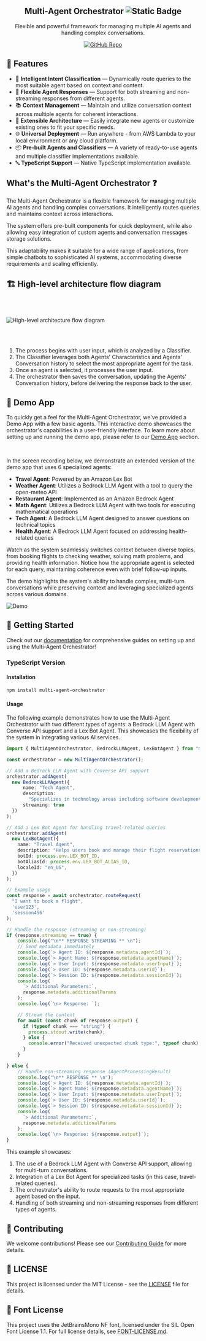 <h2 align="center">Multi-Agent Orchestrator&nbsp;<img alt="Static Badge" src="https://img.shields.io/badge/Beta-4e9bcd"></h2>

<p align="center">Flexible and powerful framework for managing multiple AI agents and handling complex conversations.</p>

<p align="center">
<a href="https://github.com/awslabs/multi-agent-orchestrator"><img alt="GitHub Repo" src="https://img.shields.io/badge/GitHub-Repo-green.svg" /></a>
</p>

## 🔖 Features

- 🧠 **Intelligent Intent Classification** — Dynamically route queries to the most suitable agent based on context and content.
- 🌊 **Flexible Agent Responses** — Support for both streaming and non-streaming responses from different agents.
- 📚 **Context Management** — Maintain and utilize conversation context across multiple agents for coherent interactions.
- 🔧 **Extensible Architecture** — Easily integrate new agents or customize existing ones to fit your specific needs.
- 🌐 **Universal Deployment** — Run anywhere - from AWS Lambda to your local environment or any cloud platform.
- 📦 **Pre-built Agents and Classifiers** — A variety of ready-to-use agents and multiple classifier implementations available.
- 🔤 **TypeScript Support** — Native TypeScript implementation available.

## What's the Multi-Agent Orchestrator ❓

The Multi-Agent Orchestrator is a flexible framework for managing multiple AI agents and handling complex conversations. It intelligently routes queries and maintains context across interactions. 

The system offers pre-built components for quick deployment, while also allowing easy integration of custom agents and conversation messages storage solutions. 

This adaptability makes it suitable for a wide range of applications, from simple chatbots to sophisticated AI systems, accommodating diverse requirements and scaling efficiently.


## 🏗️ High-level architecture flow diagram

<br /><br />

![High-level architecture flow diagram](https://raw.githubusercontent.com/awslabs/multi-agent-orchestrator/main/img/flow.jpg)

<br /><br />


1. The process begins with user input, which is analyzed by a Classifier. 
2. The Classifier leverages both Agents' Characteristics and Agents' Conversation history to select the most appropriate agent for the task. 
3. Once an agent is selected, it processes the user input.
4. The orchestrator then saves the conversation, updating the Agents' Conversation history, before delivering the response back to the user. 


## 💬 Demo App

To quickly get a feel for the Multi-Agent Orchestrator, we've provided a Demo App with a few basic agents. This interactive demo showcases the orchestrator's capabilities in a user-friendly interface. To learn more about setting up and running the demo app, please refer to our [Demo App](https://awslabs.github.io/multi-agent-orchestrator/deployment/demo-web-app/) section.

<br>

In the screen recording below, we demonstrate an extended version of the demo app that uses 6 specialized agents:
- **Travel Agent**: Powered by an Amazon Lex Bot
- **Weather Agent**: Utilizes a Bedrock LLM Agent with a tool to query the open-meteo API
- **Restaurant Agent**: Implemented as an Amazon Bedrock Agent
- **Math Agent**: Utilizes a Bedrock LLM Agent with two tools for executing mathematical operations
- **Tech Agent**: A Bedrock LLM Agent designed to answer questions on technical topics
- **Health Agent**: A Bedrock LLM Agent focused on addressing health-related queries

Watch as the system seamlessly switches context between diverse topics, from booking flights to checking weather, solving math problems, and providing health information.
Notice how the appropriate agent is selected for each query, maintaining coherence even with brief follow-up inputs. 

The demo highlights the system's ability to handle complex, multi-turn conversations while preserving context and leveraging specialized agents across various domains.

![Demo](https://raw.githubusercontent.com/awslabs/multi-agent-orchestrator/main/img/demo-app.gif)


## 🚀 Getting Started

Check out our [documentation](https://awslabs.github.io/multi-agent-orchestrator/) for comprehensive guides on setting up and using the Multi-Agent Orchestrator!

### TypeScript Version

#### Installation

```bash
npm install multi-agent-orchestrator
```

#### Usage

The following example demonstrates how to use the Multi-Agent Orchestrator with two different types of agents: a Bedrock LLM Agent with Converse API support and a Lex Bot Agent. This showcases the flexibility of the system in integrating various AI services.

```typescript
import { MultiAgentOrchestrator, BedrockLLMAgent, LexBotAgent } from "multi-agent-orchestrator";

const orchestrator = new MultiAgentOrchestrator();

// Add a Bedrock LLM Agent with Converse API support
orchestrator.addAgent(
  new BedrockLLMAgent({
      name: "Tech Agent",
      description:
        "Specializes in technology areas including software development, hardware, AI, cybersecurity, blockchain, cloud computing, emerging tech innovations, and pricing/costs related to technology products and services.",
      streaming: true
  })
);

// Add a Lex Bot Agent for handling travel-related queries
orchestrator.addAgent(
  new LexBotAgent({
    name: "Travel Agent",
    description: "Helps users book and manage their flight reservations",
    botId: process.env.LEX_BOT_ID,
    botAliasId: process.env.LEX_BOT_ALIAS_ID,
    localeId: "en_US",
  })
);

// Example usage
const response = await orchestrator.routeRequest(
  "I want to book a flight",
  'user123',
  'session456'
);

// Handle the response (streaming or non-streaming)
if (response.streaming == true) {
    console.log("\n** RESPONSE STREAMING ** \n");
    // Send metadata immediately
    console.log(`> Agent ID: ${response.metadata.agentId}`);
    console.log(`> Agent Name: ${response.metadata.agentName}`);
    console.log(`> User Input: ${response.metadata.userInput}`);
    console.log(`> User ID: ${response.metadata.userId}`);
    console.log(`> Session ID: ${response.metadata.sessionId}`);
    console.log(
      `> Additional Parameters:`,
      response.metadata.additionalParams
    );
    console.log(`\n> Response: `);

    // Stream the content
    for await (const chunk of response.output) {
      if (typeof chunk === "string") {
        process.stdout.write(chunk);
      } else {
        console.error("Received unexpected chunk type:", typeof chunk);
      }
    }

} else {
    // Handle non-streaming response (AgentProcessingResult)
    console.log("\n** RESPONSE ** \n");
    console.log(`> Agent ID: ${response.metadata.agentId}`);
    console.log(`> Agent Name: ${response.metadata.agentName}`);
    console.log(`> User Input: ${response.metadata.userInput}`);
    console.log(`> User ID: ${response.metadata.userId}`);
    console.log(`> Session ID: ${response.metadata.sessionId}`);
    console.log(
      `> Additional Parameters:`,
      response.metadata.additionalParams
    );
    console.log(`\n> Response: ${response.output}`);
}
```

This example showcases:
1. The use of a Bedrock LLM Agent with Converse API support, allowing for multi-turn conversations.
2. Integration of a Lex Bot Agent for specialized tasks (in this case, travel-related queries).
3. The orchestrator's ability to route requests to the most appropriate agent based on the input.
4. Handling of both streaming and non-streaming responses from different types of agents.


## 🤝 Contributing

We welcome contributions! Please see our [Contributing Guide](CONTRIBUTING.md) for more details.

## 📄 LICENSE

This project is licensed under the MIT License - see the [LICENSE](LICENSE) file for details.

## 📄 Font License
This project uses the JetBrainsMono NF font, licensed under the SIL Open Font License 1.1.
For full license details, see [FONT-LICENSE.md](https://github.com/JetBrains/JetBrainsMono/blob/master/OFL.txt).
